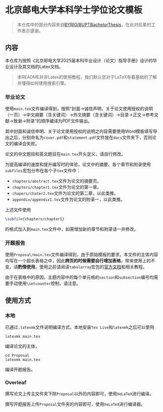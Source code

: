 # 北京邮电大学本科学士学位论文模板

> 本仓库中的部分内容来自[BYRIO/BUPTBachelorThesis](https://github.com/BYRIO/BUPTBachelorThesis)，在此对前辈的工作表示感谢。

## 内容

本仓库为按照《北京邮电大学2025届本科毕业设计（论文）指导手册》设计的毕业设计及其文档的Latex文档。

> 本README并非Latex的使用教程，我们默认您对于LaTeX有着基础的了解并懂得如何使用搜索引擎。

### 毕业论文

使用`main.tex`文件编译得到，按照“封面→诚信声明、关于论文使用授权的说明（一页）→中文摘要（含关键词）→外文摘要（含关键词）→目录→正文→参考文献→致谢→附录”的顺序编译为PDF文件输出。

其中封面和诚信申明、关于论文使用授权的说明之内容需要使用Word模板填写导出之后，分别命名为`cover.pdf`和`statement.pdf`文件放在`docs`文件夹下，否则论文的编译会失败。

论文的中文题目和英文题目在`main.tex`开头定义，请自行修改。

为提高编译的速度和提升编写时的体验，论文中的摘要、各个章节和附录使用`subfiles`宏包分布在各个子`tex`文件中：

- `chapters/abstract.tex`文件为论文的摘要页。
- `chapters/chapter1.tex`文件为论文的第一章。
- `chapers/chater2.tex`文件为论文的第二章，以此类推。
- `appendix/appendix1.tex`文件为论文的附录一，以此类推。

上述文件使用

```latex
\subfile{chapters/chapter1}
```

的格式加入到`main.tex`文件中，如需增加新的章节和附录请一并修改。

### 开题报告

使用`Proposal/main.tex`文件编译得到，由于原始模板的要求，本文件的主体内容均写在一个超长表格之中，因此**跨页的时候需要自行增加表格**，带来使用上的不变，请**酌情使用**。使用之前请阅读`tabularray`宏包的[官方文档](http://mirrors.ctan.org/macros/latex/contrib/tabularray/tabularray.pdf)和相关教程。

由于在表格中的原因，主题内容中的每个单元格的`section`和`subsection`编号均需要手动使用`\setcounter`控制，请注意。

## 使用方式

### 本地

已通过`.latexmk`文件说明编译方式，本地安装`Tex Live`和`latexmk`之后可以使用

```shell
latexmk main.tex
```

编译论文的主体，

```shell
cd Proposal
latexmk main.tex
```

编译开题报告。

### Overleaf

撰写论文上传主文件夹下除`Proposal`以外的内容即可，使用`XeLaTeX`进行编译。

撰写开题报告上传`Proposal`文件夹的内容即可，使用`XeLaTeX`进行编译器。

